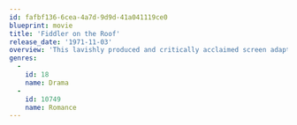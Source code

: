 ```yaml
---
id: fafbf136-6cea-4a7d-9d9d-41a041119ce0
blueprint: movie
title: 'Fiddler on the Roof'
release_date: '1971-11-03'
overview: 'This lavishly produced and critically acclaimed screen adaptation of the international stage sensation tells the life-affirming story of Tevye (Topol), a poor milkman whose love, pride and faith help him face the oppression of turn-of-the-century Czarist Russia. Nominated for eight Academy Awards.'
genres:
  -
    id: 18
    name: Drama
  -
    id: 10749
    name: Romance
---
```

